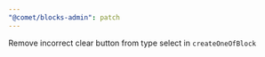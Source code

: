 ```yaml
---
"@comet/blocks-admin": patch
---
```


Remove incorrect clear button from type select in `createOneOfBlock`
